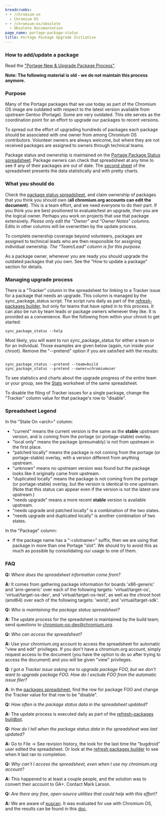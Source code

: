 ```yaml
---
breadcrumbs:
- - /chromium-os
  - Chromium OS
- - /chromium-os/obsolete
  - Obsolete Documentation
page_name: portage-package-status
title: Portage Package Upgrade Initiative
---
```


### How to add/update a package

Read the ["Portage New & Upgrade Package
Process"](https://chromium.googlesource.com/chromiumos/docs/+/HEAD/portage/package_upgrade_process.md).

**Note: The following material is old - we do not maintain this process
anymore.**

### **Purpose**

Many of the Portage packages that we use today as part of the Chromium OS image
are outdated with respect to the latest version available from upstream Gentoo
(Portage). Some are very outdated. This site serves as the coordination point
for an effort to upgrade our packages to recent versions.

To spread out the effort of upgrading hundreds of packages each package should
be associated with one owner from among Chromium OS contributors. Volunteer
owners are always welcome, but where they are not received packages are assigned
to owners through technical teams.

Package status and ownership is maintained on the [Portage Package Status
spreadsheet](https://spreadsheets1.google.com/a/chromium.org/spreadsheet/ccc).
Package owners can check that spreadsheet at any time to see if any of their
packages are out of date. The [second
sheet](https://spreadsheets.google.com/a/chromium.org/spreadsheet/ccc) of the
spreadsheet presents the data statistically and with pretty charts.

### **What you should do**

Check the [package status
spreadsheet](https://spreadsheets1.google.com/a/chromium.org/spreadsheet/ccc),
and claim ownership of packages that you think you should own (**all
chromium.org accounts can edit the document**). This is a team effort, and we
need everyone to do their part. If you think you are best positioned to
evaluate/test an upgrade, then you are the logical owner. Perhaps you work on
projects that use that package extensively. *Please only edit the "Owner" and
"Owner Notes" columns.* Edits in other columns will be overwritten by the update
process.

To complete ownership coverage beyond volunteers, packages are assigned to
technical leads who are then responsible for assigning individual ownership.
*The "Team/Lead" column is for this purpose.*

As a package owner, whenever you are ready you should upgrade the outdated
packages that you own. See the "How to update a package" section for details.

### Managing upgrade process

There is a "Tracker" column in the spreadsheet for linking to a Tracker issue
for a package that needs an upgrade. This column is managed by the
sync_package_status script. The script runs daily as part of the
[refresh-packages
builder](http://build.chromium.org/p/chromiumos/builders/refresh%20packages),
but only for teams that have opted in to this process. It can also be run by
team leads or package owners whenever they like. It is provided as a
convenience. Run the following from within your chroot to get started:

```none
sync_package_status --help
```

Most likely, you will want to run sync_package_status for either a team or for
an individual. Those examples are given below (again, run inside your chroot).
Remove the "--pretend" option if you are satisfied with the results:

<pre><code>
sync_package_status --pretend --team=build
sync_package_status --pretend --owner=<i>chromiumuser</i>
</code></pre>

To see statistics and charts about the upgrade progress of the entire team or
your group, see the
[Stats](https://docs.google.com/a/chromium.org/spreadsheet/ccc) worksheet of the
same spreadsheet.

To disable the filing of Tracker issues for a single package, change the
"Tracker" column value for that package's row to "disable".

### **Spreadsheet Legend**

In the "State On &lt;arch&gt;" column:

*   "current" means the current version is the same as the **stable**
            upstream version, and is coming from the portage (or portage-stable)
            overlay.
*   "local only" means the package (presumably) is not from upstream in
            the first place.
*   "patched locally" means the package is not coming from the portage
            (or portage-stable) overlay, with a version different from anything
            upstream.
*   "unknown" means no upstream version was found but the package looks
            like it originally came from upstream.
*   "duplicated locally" means the package is not coming from the
            portage (or portage-stable) overlay, but the version is identical to
            one upstream. (Note that this status can appear even if the version
            is not the latest one upstream.)
*   "needs upgrade" means a more recent **stable** version is available
            upstream.
*   "needs upgrade and patched locally" is a combination of the two
            states.
*   "needs upgrade and duplicated locally" is another combination of two
            states.

In the "Package" column:

*   If the package name has a ":&lt;slotname&gt;" suffix, then we are
            using that package in more than one Portage "slot". We should try to
            avoid this as much as possible by consolidating our usage to one of
            them.

### **FAQ**

**Q:** *Where does the spreadsheet information come from?*

**A:** It comes from gathering package information for boards 'x86-generic' and
'arm-generic' over each of the following targets: 'virtual/target-os',
'virtual/target-os-dev', and 'virtual/target-os-test', as well as the chroot
host (amd64) over each of the following targets: 'world', and
'virtual/target-sdk'.

**Q:** *Who is maintaining the package status spreadsheet?*

**A:** The update process for the spreadsheet is maintained by the build team;
send questions to chromium-os-dev@chromium.org.

**Q:** *Who can access the spreadsheet?*

**A:** Use your chromium.org account to access the spreadsheet for automatic
"view and edit" privileges. If you don't have a chromium.org account, simply
request access to the document (you have the option to do so after trying to
access the document) and you will be given "view" privileges.

**Q**: *I got a Tracker issue asking me to upgrade package FOO, but we don't
want to upgrade package FOO. How do I exclude FOO from the automatic issue
filer?*

**A**: In the [packages
spreadsheet](https://spreadsheets1.google.com/a/chromium.org/spreadsheet/ccc),
find the row for package FOO and change the Tracker value for that row to be
"disable".

**Q:** *How often is the package status data in the spreadsheet updated?*

**A:** The update process is executed daily as part of the [refresh-packages
buildbot](http://build.chromium.org/p/chromiumos/builders/refresh%20packages).

**Q:** *How do I tell when the package status data in the spreadsheet was last
updated?*

**A:** Go to File -&gt; See revision history, the look for the last time the
"bugdroid" user edited the spreadsheet. Or look at the [refresh packages
builder](http://build.chromium.org/p/chromiumos/builders/refresh%20packages) to
see when it last ran to completion.

**Q:** *Why can't I access the spreadsheet, even when I use my chromium.org
account?*

**A:** This happened to at least a couple people, and the solution was to
convert their account to GA+. Contact Mark Larson.

**Q:** *Are there any free, open-source utilities that could help with this
effort?*

**A:** We are aware of [euscan](http://euscan.iksaif.net/). It was evaluated for
use with Chromium OS, and the results can be found in this
[doc](https://docs.google.com/a/chromium.org/document/d/1QejmQQokk1lKS9PGuS_Zs279Z1cATNwYc9IVPyL__ZQ/edit).